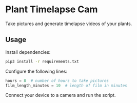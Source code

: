 # Plant Timelapse Cam

Take pictures and generate timelapse videos of your plants.

## Usage

Install dependencies:

```bash
pip3 install -r requirements.txt
```

Configure the following lines:

```python
hours = 8  # number of hours to take pictures
film_length_minutes = 10  # length of film in minutes
```

Connect your device to a camera and run the script.

